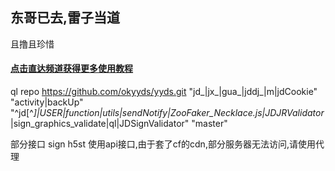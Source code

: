 
##  东哥已去,雷子当道

且撸且珍惜

#### [点击直达频道获得更多使用教程](https://t.me/okyydsnb)


ql repo https://github.com/okyyds/yyds.git "jd_|jx_|gua_|jddj_|m|jdCookie" "activity|backUp" "^jd[^_]|USER|function|utils|sendNotify|ZooFaker_Necklace.js|JDJRValidator_|sign_graphics_validate|ql|JDSignValidator" "master"

部分接口 sign h5st 使用api接口,由于套了cf的cdn,部分服务器无法访问,请使用代理
